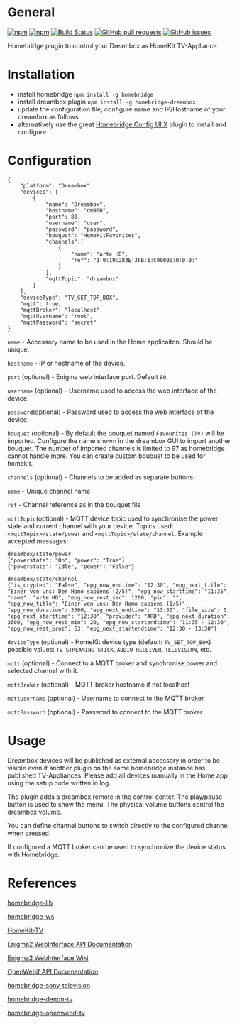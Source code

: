 # General

[![npm](https://img.shields.io/npm/dt/homebridge-dreambox.svg)](https://www.npmjs.com/package/homebridge-dreambox)
[![npm](https://img.shields.io/npm/v/homebridge-dreambox.svg)](https://www.npmjs.com/package/homebridge-dreambox)
[![Build Status](https://travis-ci.org/mdaskalov/homebridge-dreambox.svg?branch=master)](https://travis-ci.org/mdaskalov/homebridge-dreambox)
[![GitHub pull requests](https://img.shields.io/github/issues-pr/mdaskalov/homebridge-dreambox.svg)](https://github.com/mdaskalov/homebridge-dreambox/pulls)
[![GitHub issues](https://img.shields.io/github/issues/mdaskalov/homebridge-dreambox.svg)](https://github.com/mdaskalov/homebridge-dreambox/issues)

Homebridge plugin to control your Dreambox as HomeKit TV-Appliance

# Installation

* install homebridge `npm install -g homebridge`
* install dreambox plugin `npm install -g homebridge-dreambox`
* update the configuration file, configure name and IP/Hostname of your dreambox as follows
* alternatively use the great [Homebridge Config UI X](https://github.com/oznu/homebridge-config-ui-x) plugin to install and configure

# Configuration

```
{
    "platform": "Dreambox"
    "devices": [
        {
            "name": "Dreambox",
            "hostname": "dm900",
            "port": 80,
            "username": "user",
            "password": "password",
            "bouquet": "HomekitFavorites",
            "channels":[
                {
                    "name": "arte HD",
                    "ref": "1:0:19:283E:3FB:1:C00000:0:0:0:"
                }
            ],
            "mqttTopic": "dreambox"
        }
    ],
    "deviceType": "TV_SET_TOP_BOX",
    "mqtt": true,
    "mqttBroker": "localhost",
    "mqttUsername": "root",
    "mqttPassword": "secret"
}
```

`name` - Accessory name to be used in the Home applicaiton. Should be unique.

`hostname` - IP or hostname of the device.

`port` (optional) - Enigma web interface port. Default `80`.

`username` (optional) - Username used to access the web interface of the device.

`password`(optional) - Password used to access the web interface of the device.

`bouquet` (optional) - By default the bouquet named `Favourites (TV)` will be imported. Configure the name shown in the dreambox GUI to import another bouquet. The number of imported channels is limited to 97 as homebridge cannot handle more. You can create custom bouquet to be used for homekit.

`channels` (optional) - Channels to be added as separate buttons
    
`name` - Unique channel name

`ref` - Channel reference as in the bouquet file

`mqttTopic`(optional) - MQTT device topic used to synchronise the power state and current channel with your device. Topics used: `<mqttTopic>/state/power` and `<mqttTopic>/state/channel`. Example accepted messages:
```
dreambox/state/power
{"powerstate": "On", "power": "True"}
{"powerstate": "Idle", "power": "False"}

dreambox/state/channel
{"is_crypted": "False", "epg_now_endtime": "12:30", "epg_next_title": "Einer von uns: Der Homo sapiens (2/5)", "epg_now_starttime": "11:35", "name": "arte HD", "epg_now_rest_sec": 1200, "pic": "", "epg_now_title": "Einer von uns: Der Homo sapiens (1/5)", "epg_now_duration": 3300, "epg_next_endtime": "13:30", "file_size": 0, "epg_next_starttime": "12:30", "provider": "ARD", "epg_next_duration": 3600, "epg_now_rest_min": 20, "epg_now_startendtime": "11:35 - 12:30", "epg_now_rest_proz": 63, "epg_next_startendtime": "12:30 - 13:30"}
```

`deviceType` (optional) - HomeKit device type (default: `TV_SET_TOP_BOX`) possible values: `TV_STREAMING_STICK`, `AUDIO_RECEIVER`, `TELEVISION`, etc.

`mqtt` (optional) - Connect to a MQTT broker and synchronise power and selected channel with it.

`mqttBroker` (optional) - MQTT broker hostname if not localhost

`mqttUsername` (optional) - Username to connect to the MQTT broker

`mqttPassword` (optional) - Password to connect to the MQTT broker

# Usage

Dreambox devices will be published as external accessory in order to be visible even if another plugin on the same homebridge instance has published TV-Appliances. Please add all devices manually in the Home app using the setup code written in log.

The plugin adds a dreambox remote in the control center. The play/pause button is used to show the menu. The physical volume buttons control the dreambox volume.

You can define channel buttons to switch directly to the configured channel when pressed.

If configured a MQTT broker can be used to synchronize the device status with Homebridge.

# References

[homebridge-lib](https://github.com/ebaauw/homebridge-lib)

[homebridge-ws](https://github.com/ebaauw/homebridge-ws)

[HomeKit-TV](https://github.com/KhaosT/HAP-NodeJS/blob/master/src/lib/gen/HomeKit-TV.ts)

[Enigma2 WebInterface API Documentation](https://dream.reichholf.net/e2web/)

[Enigma2 WebInterface Wiki](https://dream.reichholf.net/wiki/Enigma2:WebInterface)

[OpenWebif API Documentation](https://github.com/E2OpenPlugins/e2openplugin-OpenWebif/wiki/OpenWebif-API-documentation)

[homebridge-sony-television](https://github.com/arnif/homebridge-sony-television)

[homebridge-denon-tv](https://github.com/grzegorz914/homebridge-denon-tv)

[homebridge-openwebif-tv](https://github.com/grzegorz914/homebridge-openwebif-tv)
